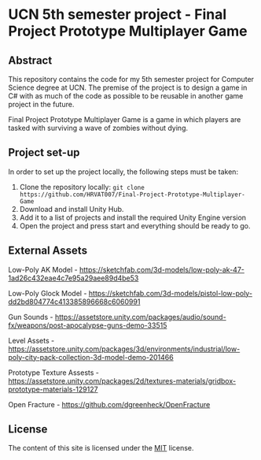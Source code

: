 # UCN 5th semester project - Final Project Prototype Multiplayer Game
## Abstract
This repository contains the code for my 5th semester project for Computer Science degree at UCN. The premise of the project is to design a game in C# with as much of the code as possible to be reusable in another game project in the future.

Final Project Prototype Multiplayer Game is a game in which players are tasked with surviving a wave of zombies without dying.

## Project set-up
In order to set up the project locally, the following steps must be taken:
1. Clone the repository locally: `git clone https://github.com/HRVAT007/Final-Project-Prototype-Multiplayer-Game`
2. Download and install Unity Hub.
3. Add it to a list of projects and install the required Unity Engine version
4. Open the project and press start and everything should be ready to go.

## External Assets
Low-Poly AK Model - https://sketchfab.com/3d-models/low-poly-ak-47-1ad26c432eae4c7e95a29aee89d4be53

Low-Poly Glock Model - https://sketchfab.com/3d-models/pistol-low-poly-dd2bd804774c413385896668c6060991

Gun Sounds - https://assetstore.unity.com/packages/audio/sound-fx/weapons/post-apocalypse-guns-demo-33515

Level Assets - https://assetstore.unity.com/packages/3d/environments/industrial/low-poly-city-pack-collection-3d-model-demo-201466

Prototype Texture Assests - https://assetstore.unity.com/packages/2d/textures-materials/gridbox-prototype-materials-129127

Open Fracture - https://github.com/dgreenheck/OpenFracture

## License
The content of this site is licensed under the [MIT](https://choosealicense.com/licenses/mit/) license.

